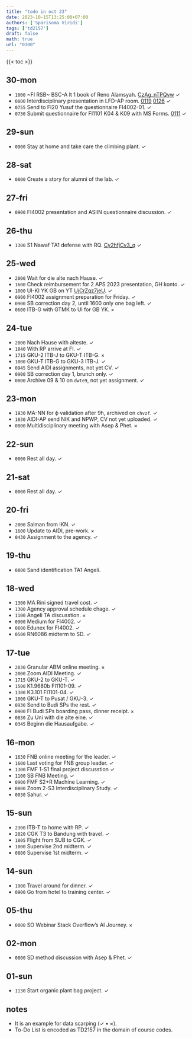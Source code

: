 ```yaml
---
title: "todo in oct 23"
date: 2023-10-15T13:25:00+07:00
authors: ['Sparisoma Viridi']
tags: ['td2157']
draft: false
math: true
url: "0100"
---
```

{{< toc >}}


## 30-mon
+ `1000` ~FI RSB~ BSC-A lt 1 book of Reno Alamsyah. [CzAg_nTPQvw](https://www.instagram.com/p/CzAg_nTPQvw/) &check;
+ `0800` Interdisciplinary presentation in LFD-AP room. [0119](../0119/) [0126](../0126/) &check;
+ `0755` Send to FI20 Yusuf the questionnaire FI4002-01. &check;
+ `0730` Submit questionnaire for FI1101 K04 & K09 with MS Forms. [0111](../0111/) &check;

## 29-sun
+ `0900` Stay at home and take care the climbing plant. &check;


## 28-sat
+ `0800` Create a story for alumni of the lab. &check;


## 27-fri
+ `0900` FI4002 presentation and ASIIN questionnaire discussion.  &check;


## 26-thu
+ `1300` S1 Nawaf TA1 defense with RQ. [Cy2hfjCv3_q](https://www.instagram.com/p/Cy2hfjCv3_q/) &check;


## 25-wed
+ `2000` Wait for die alte nach Hause.  &check;
+ `1600` Check reimbursement for 2 APS 2023 presentation, GH konto. &check;
+ `1000` UI-KI YK GB on YT [UjCrZqz7jeU](https://www.youtube.com/watch?v=UjCrZqz7jeU). &check;
+ `0900` FI4002 assignment preparation for Friday. &check;
+ `0900` SB correction day 2, until 1600 only one bag left. &check;
+ `0600` ITB-G with GTMK to UI for GB YK. &times;


## 24-tue
+ `2000` Nach Hause with alteste. &check;
+ `1840` With RP arrive at FI. &check;
+ `1715` GKU-2 ITB-J to GKU-T ITB-G. &times;
+ `1000` GKU-T ITB-G to GKU-3 ITB-J. &check;
+ `0945` Send AIDI assignments, not yet CV. &check;
+ `0900` SB correction day 1, brunch only. &check;
+ `0800` Archive 09 & 10 on `dwte9`, not yet assignment. &check;


## 23-mon
+ `1930` MA-NN for &varphi; validation after 9h, archived on `chvzf`. &check;
+ `1830` AIDI-AP send NIK and NPWP, CV not yet uploaded. &check;
+ `0800` Multidisciplinary meeting with Asep & Phet. &times;


## 22-sun
+ `0000` Rest all day. &check;


## 21-sat
+ `0000` Rest all day. &check;


## 20-fri
+ `2000` Salman from IKN. &check;
+ `1600` Update to AIDI, pre-work. &times;
+ `0430` Assignment to the agency. &check;


## 19-thu
+ `0800` Sand identification TA1 Angeli.


## 18-wed
+ `1300` MA Rini signed travel cost. &check;
+ `1300` Agency approval schedule chage. &check;
+ `1100` Angeli TA discusstion. &times;
+ `0900` Medium for FI4002. &check;
+ `0600` Edunex for FI4002. &check;
+ `0500` RN6086 midterm to SD. &check;


## 17-tue
+ `2030` Granular ABM online meeting. &times;
+ `2000` Zoom AIDI Meeting. &check;
+ `1715` GKU-2 to GKU-T. &check;
+ `1500` K1.9680b FI1101-09. &check;
+ `1300` K3.101 FI1101-04. &check;
+ `1000` GKU-T to Pusat / GKU-3. &check;
+ `0930` Send to Budi SPs the rest. &check;
+ `0900` FI Budi SPs boarding pass, dinner receipt. &times;
+ `0830` Zu Uni with die alte eine. &check;
+ `0345` Beginn die Hausaufgabe. &check;


## 16-mon
+ `1630` FNB online meeting for the leader. &check;
+ `1600` Last voting for FNB group leader. &check;
+ `1300` FMF 1-S1 final project discusstion &check;
+ `1100` SB FNB Meeting. &check;
+ `0900` FMF S2+R Machine Learning. &check;
+ `0800` Zoom 2-S3 Interdisciplinary Study. &check;
+ `0030` Sahur. &check;


## 15-sun
+ `2300` ITB-T to home with RP. &check;
+ `2020` CGK T3 to Bandung with travel. &check;
+ `1805` Flight from SUB to CGK. &check;
+ `1000` Supervise 2nd midterm. &check;
+ `0800` Supervise 1st midterm. &check;


## 14-sun
+ `1900` Travel around for dinner. &check;
+ `0900` Go from hotel to training center. &check;


## 05-thu 
+ `0000` SO Webinar Stack Overflow’s AI Journey. &times;


## 02-mon
+ `0800` SD method discussion with Asep & Phet. &check;


## 01-sun
+ `1130` Start organic plant bag project. &check;


## notes
+ It is an example for data scarping (&check; &bull; &times;).
+ To-Do List is encoded as TD2157 in the domain of  course codes.
